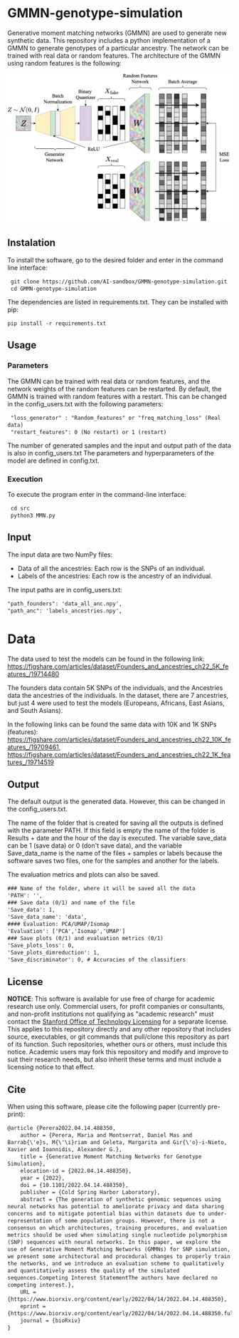 # GMMN-genotype-simulation

Generative moment matching networks (GMMN) are used to generate new synthetic data. 
This repository includes a python implementation of a GMMN to generate genotypes of a particular ancestry. 
The network can be trained with real data or random features. The architecture of the GMMN using random features is the following:

![alt text](https://github.com/AI-sandbox/GMMN-genotype-simulation/blob/main/doc-fig/gmmn.png)

## Instalation

To install the software, go to the desired folder and enter in the command line interface:
     
     git clone https://github.com/AI-sandbox/GMMN-genotype-simulation.git
     cd GMMN-genotype-simulation

The dependencies are listed in requirements.txt. They can be installed with pip:

    pip install -r requirements.txt  

## Usage

### Parameters

The GMMN can be trained with real data or random features, and the network weights of the random features can be restarted.
By default, the GMMN is trained with random features with a restart. This can be changed in the config_users.txt with the following parameters:

     "loss_generator" : "Random_features" or "freq_matching_loss" (Real data)
     "restart_features": 0 (No restart) or 1 (restart)

The number of generated samples and the input and output path of the data is also in config_users.txt
The parameters and hyperparameters of the model are defined in config.txt.

### Execution

To execute the program enter in the command-line interface:
     
     cd src
     python3 MMN.py


## Input

The input data are two NumPy files:

- Data of all the ancestries: Each row is the SNPs of an individual.
- Labels of the ancestries: Each row is the ancestry of an individual.

The input paths are in config_users.txt:

    "path_founders": 'data_all_anc.npy',
    "path_anc": 'labels_ancestries.npy',
    
# Data

The data used to test the models can be found in the following link: https://figshare.com/articles/dataset/Founders_and_ancestries_ch22_5K_features_/19714480

The founders data contain 5K SNPs of the individuals, and the Ancestries data the ancestries of the individuals.
In the dataset, there are 7 ancestries, but just 4 were used to test the models (Europeans, Africans, East Asians, and South Asians).

In the following links can be found the same data with 10K and 1K SNPs (features): https://figshare.com/articles/dataset/Founders_and_ancestries_ch22_10K_features_/19709461,  https://figshare.com/articles/dataset/Founders_and_ancestries_ch22_1K_features_/19714519


## Output

The default output is the generated data. However, this can be changed in the config_users.txt.

The name of the folder that is created for saving all the outputs is defined with the parameter PATH. If this field is empty the name of the folder is Results + date and the hour of the day is executed. 
The variable save_data can be 1 (save data) or 0 (don't save data), and the variable Save_data_name is the name of the files + samples or labels because the software saves two files, one for the samples and another for the labels.

The evaluation metrics and plots can also be saved.

    ### Name of the folder, where it will be saved all the data
    'PATH': '',
    ### Save data (0/1) and name of the file
    'Save_data': 1,
    'Save_data_name': 'data', 
    #### Evaluation: PCA/UMAP/Isomap
    'Evaluation': ['PCA','Isomap','UMAP']
    ### Save plots (0/1) and evaluation metrics (0/1)
    'Save_plots_loss': 0,    
    'Save_plots_dimreduction': 1,  
    'Save_discriminator': 0, # Accuracies of the classifiers
    


## License

**NOTICE**: This software is available for use free of charge for academic research use only. Commercial users, for profit companies or consultants, and non-profit institutions not qualifying as "academic research" must contact the [Stanford Office of Technology Licensing](https://otl.stanford.edu/) for a separate license. This applies to this repository directly and any other repository that includes source, executables, or git commands that pull/clone this repository as part of its function. Such repositories, whether ours or others, must include this notice. Academic users may fork this repository and modify and improve to suit their research needs, but also inherit these terms and must include a licensing notice to that effect.


## Cite

When using this software, please cite the following paper (currently pre-print):

```
@article {Perera2022.04.14.488350,
    author = {Perera, Maria and Montserrat, Daniel Mas and Barrab{\'e}s, M{\'\i}riam and Geleta, Margarita and Gir{\'o}-i-Nieto, Xavier and Ioannidis, Alexander G.},
    title = {Generative Moment Matching Networks for Genotype Simulation},
    elocation-id = {2022.04.14.488350},
    year = {2022},
    doi = {10.1101/2022.04.14.488350},
    publisher = {Cold Spring Harbor Laboratory},
    abstract = {The generation of synthetic genomic sequences using neural networks has potential to ameliorate privacy and data sharing concerns and to mitigate potential bias within datasets due to under-representation of some population groups. However, there is not a consensus on which architectures, training procedures, and evaluation metrics should be used when simulating single nucleotide polymorphism (SNP) sequences with neural networks. In this paper, we explore the use of Generative Moment Matching Networks (GMMNs) for SNP simulation, we present some architectural and procedural changes to properly train the networks, and we introduce an evaluation scheme to qualitatively and quantitatively assess the quality of the simulated sequences.Competing Interest StatementThe authors have declared no competing interest.},
    URL = {https://www.biorxiv.org/content/early/2022/04/14/2022.04.14.488350},
    eprint = {https://www.biorxiv.org/content/early/2022/04/14/2022.04.14.488350.full.pdf},
    journal = {bioRxiv}
}
```
